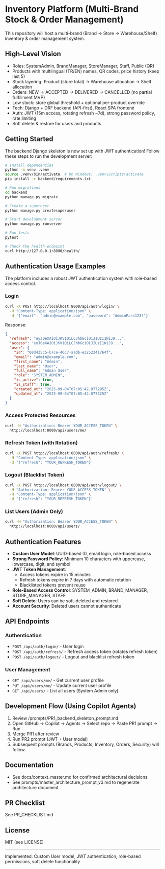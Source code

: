 # Inventory Platform (Multi-Brand Stock & Order Management)

This repository will host a multi-brand (Brand → Store → Warehouse/Shelf) inventory & order management system.

## High-Level Vision
- Roles: SystemAdmin, BrandManager, StoreManager, Staff, Public (QR)
- Products with multilingual (TR/EN) names, QR codes, price history (keep last 5)
- Stock layering: Product (store total) → Warehouse allocation → Shelf allocation
- Orders: NEW → ACCEPTED → DELIVERED → CANCELLED (no partial fulfillment MVP)
- Low stock: store global threshold + optional per-product override
- Tech: Django + DRF backend (API-first), React SPA frontend
- Auth: JWT (15m access, rotating refresh ~7d), strong password policy, rate limiting
- Soft delete & restore for users and products

## Getting Started

The backend Django skeleton is now set up with JWT authentication! Follow these steps to run the development server:

```bash
# Install dependencies
python -m venv .venv
source .venv/bin/activate  # On Windows: .venv\Scripts\activate
pip install -r backend/requirements.txt

# Run migrations
cd backend
python manage.py migrate

# Create a superuser
python manage.py createsuperuser

# Start development server
python manage.py runserver

# Run tests
pytest

# Check the health endpoint
curl http://127.0.0.1:8000/health/
```

## Authentication Usage Examples

The platform includes a robust JWT authentication system with role-based access control.

### Login
```bash
curl -X POST http://localhost:8000/api/auth/login/ \
  -H "Content-Type: application/json" \
  -d '{"email": "admin@example.com", "password": "AdminPass123!"}'
```

Response:
```json
{
  "refresh": "eyJ0eXAiOiJKV1QiLCJhbGciOiJIUzI1NiJ9...",
  "access": "eyJ0eXAiOiJKV1QiLCJhbGciOiJIUzI1NiJ9...",
  "user": {
    "id": "00d435c5-b7ce-46c7-aadb-e3252341764f",
    "email": "admin@example.com",
    "first_name": "Admin",
    "last_name": "User",
    "full_name": "Admin User",
    "role": "SYSTEM_ADMIN",
    "is_active": true,
    "is_staff": true,
    "created_at": "2025-09-04T07:05:42.877295Z",
    "updated_at": "2025-09-04T07:05:42.877325Z"
  }
}
```

### Access Protected Resources
```bash
curl -H "Authorization: Bearer YOUR_ACCESS_TOKEN" \
  http://localhost:8000/api/users/me/
```

### Refresh Token (with Rotation)
```bash
curl -X POST http://localhost:8000/api/auth/refresh/ \
  -H "Content-Type: application/json" \
  -d '{"refresh": "YOUR_REFRESH_TOKEN"}'
```

### Logout (Blacklist Token)
```bash
curl -X POST http://localhost:8000/api/auth/logout/ \
  -H "Authorization: Bearer YOUR_ACCESS_TOKEN" \
  -H "Content-Type: application/json" \
  -d '{"refresh": "YOUR_REFRESH_TOKEN"}'
```

### List Users (Admin Only)
```bash
curl -H "Authorization: Bearer YOUR_ACCESS_TOKEN" \
  http://localhost:8000/api/users/
```

## Authentication Features

- **Custom User Model**: UUID-based ID, email login, role-based access
- **Strong Password Policy**: Minimum 10 characters with uppercase, lowercase, digit, and symbol
- **JWT Token Management**: 
  - Access tokens expire in 15 minutes
  - Refresh tokens expire in 7 days with automatic rotation
  - Blacklisted tokens prevent reuse
- **Role-Based Access Control**: SYSTEM_ADMIN, BRAND_MANAGER, STORE_MANAGER, STAFF
- **Soft Delete**: Users can be soft-deleted and restored
- **Account Security**: Deleted users cannot authenticate

## API Endpoints

### Authentication
- `POST /api/auth/login/` - User login
- `POST /api/auth/refresh/` - Refresh access token (rotates refresh token)
- `POST /api/auth/logout/` - Logout and blacklist refresh token

### User Management
- `GET /api/users/me/` - Get current user profile
- `PUT /api/users/me/` - Update current user profile
- `GET /api/users/` - List all users (System Admin only)

## Development Flow (Using Copilot Agents)
1. Review /prompts/PR1_backend_skeleton_prompt.md
2. Open GitHub → Copilot → Agents → Select repo → Paste PR1 prompt → Run
3. Merge PR1 after review
4. Run PR2 prompt (JWT + User model)
5. Subsequent prompts (Brands, Products, Inventory, Orders, Security) will follow

## Documentation
- See docs/context_master.md for confirmed architectural decisions
- See prompts/master_architecture_prompt_v3.md to regenerate architecture document

## PR Checklist
See PR_CHECKLIST.md

## License
MIT (see LICENSE)

---
Implemented: Custom User model, JWT authentication, role-based permissions, soft delete functionality
